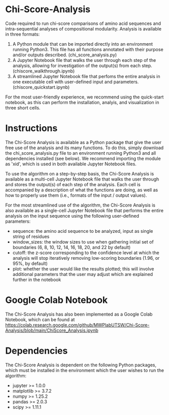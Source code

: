 # Chi-Score-Analysis
Code required to run chi-score comparisons of amino acid sequences and intra-sequential analyses of compositional modularity. Analysis is available in three formats:
1. A Python module that can be imported directly into an environment running Python3. This file has all functions annotated with their purpose and/or outputs described. (chi_score_analysis.py)
2. A Jupyter Notebook file that walks the user through each step of the analysis, allowing for investigation of the output(s) from each step. (chiscore_walkthrough.ipynb)
3. A streamlined Jupyter Notebook file that perfoms the entire analysis in one executable cell with user-defined input and parameters. (chiscore_quickstart.ipynb)

For the most user-friendly experience, we recommend using the quick-start notebook, as this can perform the installation, analyis, and visualization in three short cells. 

# Instructions
The Chi-Score Analysis is available as a Python package that give the user free use of the analysis and its many functions. To do this, simply download the chi_score_analysis.py file to an environment running Python3 and all dependencies installed (see below). We recommend importing the module as 'xid', which is used in both available Jupyter Notebook files.

To use the algorithm on a step-by-step basis, the Chi-Score Analysis is available as a multi-cell Jupyter Notebook file that walks the user through and stores the output(s) of each step of the analysis. Each cell is accompanied by a description of what the functions are doing, as well as how to properly use them (i.e.,  formats of the input / output values).

For the most streamlined use of the algorithm, the Chi-Score Analysis is also available as a single-cell Jupyter Notebook file that performs the entire analysis on the input sequence using the following user-defined parameters:
- sequence: the amino acid sequence to be analyzed, input as single string of residues
- window_sizes: the window sizes to use when gathering initial set of boundaries (6, 8, 10, 12, 14, 16, 18, 20, and 22 by default)
- cutoff: the z-score corresponding to the confidence level at which the analysis will stop iteratively removing low-scoring boundaries (1.96, or 95%, by default)
- plot: whether the user would like the results plotted; this will involve additional parameters that the user may adjust which are explained further in the notebook

# Google Colab Notebook
The Chi-Score Analysis has also been implemented as a Google Colab Notebook, which can be found at https://colab.research.google.com/github/MWPlabUTSW/Chi-Score-Analysis/blob/main/ChiScore_Analysis.ipynb

# Dependencies
The Chi-Score Analysis is dependent on the following Python packages, which must be installed in the environment which the user wishes to run the algorithm:
- jupyter >= 1.0.0
- matplotlib >= 3.7.2
- numpy >= 1.25.2
- pandas >= 2.0.3
- scipy >= 1.11.1
